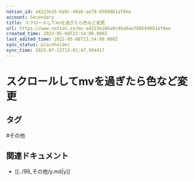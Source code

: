 ```yaml
---
notion_id: a4223e26-ba9c-48a6-ae70-85890b1af8ee
account: Secondary
title: スクロールしてmvを過ぎたら色など変更
url: https://www.notion.so/mv-a4223e26ba9c48a6ae7085890b1af8ee
created_time: 2022-05-08T23:54:00.000Z
last_edited_time: 2022-05-08T23:54:00.000Z
sync_status: placeholder
sync_time: 2025-07-12T15:01:47.504417
---
```

# スクロールしてmvを過ぎたら色など変更


## タグ

#その他 

## 関連ドキュメント

- [[../99_その他/y.md|y]]
